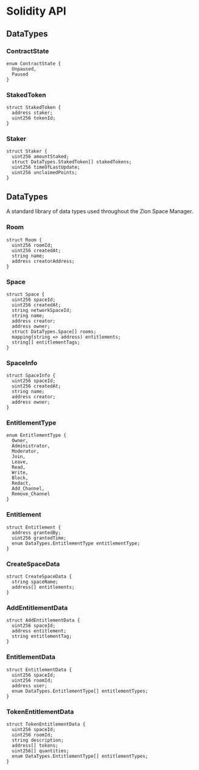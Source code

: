# Solidity API

## DataTypes

### ContractState

```solidity
enum ContractState {
  Unpaused,
  Paused
}
```

### StakedToken

```solidity
struct StakedToken {
  address staker;
  uint256 tokenId;
}
```

### Staker

```solidity
struct Staker {
  uint256 amountStaked;
  struct DataTypes.StakedToken[] stakedTokens;
  uint256 timeOfLastUpdate;
  uint256 unclaimedPoints;
}
```

## DataTypes

A standard library of data types used throughout the Zion Space Manager.

### Room

```solidity
struct Room {
  uint256 roomId;
  uint256 createdAt;
  string name;
  address creatorAddress;
}
```

### Space

```solidity
struct Space {
  uint256 spaceId;
  uint256 createdAt;
  string networkSpaceId;
  string name;
  address creator;
  address owner;
  struct DataTypes.Space[] rooms;
  mapping(string => address) entitlements;
  string[] entitlementTags;
}
```

### SpaceInfo

```solidity
struct SpaceInfo {
  uint256 spaceId;
  uint256 createdAt;
  string name;
  address creator;
  address owner;
}
```

### EntitlementType

```solidity
enum EntitlementType {
  Owner,
  Administrator,
  Moderator,
  Join,
  Leave,
  Read,
  Write,
  Block,
  Redact,
  Add_Channel,
  Remove_Channel
}
```

### Entitlement

```solidity
struct Entitlement {
  address grantedBy;
  uint256 grantedTime;
  enum DataTypes.EntitlementType entitlementType;
}
```

### CreateSpaceData

```solidity
struct CreateSpaceData {
  string spaceName;
  address[] entitlements;
}
```

### AddEntitlementData

```solidity
struct AddEntitlementData {
  uint256 spaceId;
  address entitlement;
  string entitlementTag;
}
```

### EntitlementData

```solidity
struct EntitlementData {
  uint256 spaceId;
  uint256 roomId;
  address user;
  enum DataTypes.EntitlementType[] entitlementTypes;
}
```

### TokenEntitlementData

```solidity
struct TokenEntitlementData {
  uint256 spaceId;
  uint256 roomId;
  string description;
  address[] tokens;
  uint256[] quantities;
  enum DataTypes.EntitlementType[] entitlementTypes;
}
```

